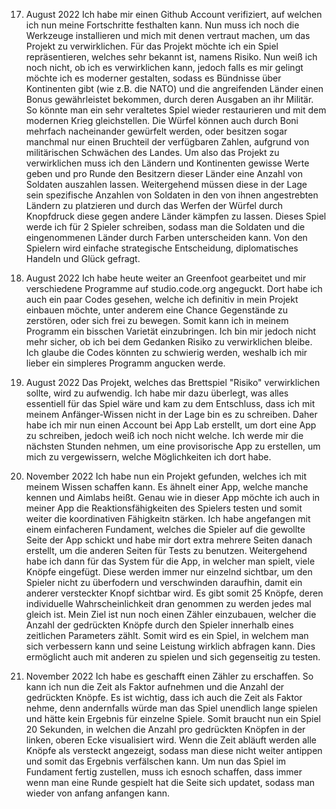 17. August 2022
Ich habe mir einen Github Account verifiziert, auf welchen ich nun meine Fortschritte festhalten kann. Nun muss ich noch die Werkzeuge installieren und mich mit denen vertraut machen, um das Projekt zu verwirklichen. Für das Projekt möchte ich ein Spiel repräsentieren, welches sehr bekannt ist, namens Risiko. Nun weiß ich noch nicht, ob ich es verwirklichen kann, jedoch falls es mir gelingt möchte ich es moderner gestalten, sodass es Bündnisse über Kontinenten gibt (wie z.B. die NATO) und die angreifenden Länder einen Bonus gewährleistet bekommen, durch deren Ausgaben an ihr Militär. So könnte man ein sehr veraltetes Spiel wieder restaurieren und mit dem modernen Krieg gleichstellen. Die Würfel können auch durch Boni mehrfach nacheinander gewürfelt werden, oder besitzen sogar manchmal nur einen Bruchteil der verfügbaren Zahlen, aufgrund von militärischen Schwächen des Landes. Um also das Projekt zu verwirklichen muss ich den Ländern und Kontinenten gewisse Werte geben und pro Runde den Besitzern dieser Länder eine Anzahl von Soldaten auszahlen lassen. Weitergehend müssen diese in der Lage sein spezifische Anzahlen von Soldaten in den von ihnen angestrebten Ländern zu platzieren und durch das Werfen der Würfel durch Knopfdruck diese gegen andere Länder kämpfen zu lassen. Dieses Spiel werde ich für 2 Spieler schreiben, sodass man die Soldaten und die eingenommenen Länder durch Farben unterscheiden kann. Von den Spielern wird einfache strategische Entscheidung, diplomatisches Handeln und Glück gefragt. 

24. August 2022
Ich habe heute weiter an Greenfoot gearbeitet und mir verschiedene Programme auf studio.code.org angeguckt. Dort habe ich auch ein paar Codes gesehen, welche ich definitiv in mein Projekt einbauen möchte, unter anderem eine Chance Gegenstände zu zerstören, oder sich frei zu bewegen. Somit kann ich in meinem Programm ein bisschen Varietät einzubringen. Ich bin mir jedoch nicht mehr sicher, ob ich bei dem Gedanken Risiko zu verwirklichen bleibe. Ich glaube die Codes könnten zu schwierig werden, weshalb ich mir lieber ein simpleres Programm angucken werde.

31. August 2022
Das Projekt, welches das Brettspiel "Risiko" verwirklichen sollte, wird zu aufwendig. Ich habe mir dazu überlegt, was alles essentiell für das Spiel wäre und kam zu dem Entschluss, dass ich mit meinem Anfänger-Wissen nicht in der Lage bin es zu schreiben. Daher habe ich mir nun einen Account bei App Lab erstellt, um dort eine App zu schreiben, jedoch weiß ich noch nicht welche. Ich werde mir die nächsten Stunden nehmen, um eine provisorische App zu erstellen, um mich zu vergewissern, welche Möglichkeiten ich dort habe.

2. November 2022
Ich habe nun ein Projekt gefunden, welches ich mit meinem Wissen schaffen kann. Es ähnelt einer App, welche manche kennen und Aimlabs heißt. Genau wie in dieser App möchte  ich auch in meiner App die Reaktionsfähigkeiten des Spielers testen und somit weiter die koordinativen Fähigkeitn stärken. Ich habe angefangen mit einem einfacheren Fundament, welches die Spieler auf die gewollte Seite der App schickt und habe mir dort extra mehrere Seiten danach erstellt, um die anderen Seiten für Tests zu benutzen. Weitergehend habe ich dann für das System für die App, in welcher man spielt, viele Knöpfe eingefügt. Diese werden immer nur einzelnd sichtbar, um den Spieler nicht zu überfodern und verschwinden daraufhin, damit ein anderer versteckter Knopf sichtbar wird. Es gibt somit 25 Knöpfe, deren individuelle Wahrscheinlichkeit dran genommen zu werden jedes mal gleich ist. Mein Ziel ist nun noch einen Zähler einzubauen, welcher die Anzahl der gedrückten Knöpfe durch den Spieler innerhalb eines zeitlichen Parameters zählt. Somit wird es ein Spiel, in welchem man sich verbessern kann und seine Leistung wirklich abfragen kann. Dies ermöglicht auch mit anderen zu spielen und sich gegenseitig zu testen.

9. November 2022
Ich habe es geschafft einen Zähler zu erschaffen. So kann ich nun die Zeit als Faktor aufnehmen und die Anzahl der gedrückten Knöpfe. Es ist wichtig, dass ich auch die Zeit als Faktor nehme, denn andernfalls würde man das Spiel unendlich lange spielen und hätte kein Ergebnis für einzelne Spiele. Somit braucht nun ein Spiel 20 Sekunden, in welchen die Anzahl pro gedrückten Knöpfen in der linken, oberen Ecke visualisiert wird. Wenn die Zeit abläuft werden alle Knöpfe als versteckt angezeigt, sodass man diese nicht weiter antippen und somit das Ergebnis verfälschen kann. Um nun das Spiel im Fundament fertig zustellen, muss ich esnoch schaffen, dass immer wenn man eine Runde gespielt hat die Seite sich updatet, sodass man wieder von anfang anfangen kann.
